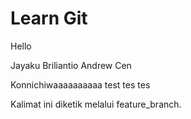 # Learn Git

Hello

Jayaku Briliantio
Andrew Cen


Konnichiwaaaaaaaaaa
test tes tes

Kalimat ini diketik melalui feature_branch.
